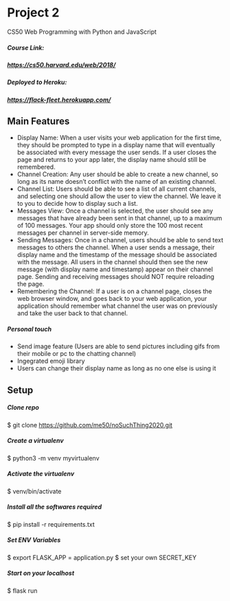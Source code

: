 # Project 2

CS50 Web Programming with Python and JavaScript

##### Course Link:
##### https://cs50.harvard.edu/web/2018/

##### Deployed to Heroku:
##### https://flack-fleet.herokuapp.com/

## Main Features
* Display Name: When a user visits your web application for the first time, they should be prompted to type in a display name that will eventually be associated with every message the user sends. If a user closes the page and returns to your app later, the display name should still be remembered.
* Channel Creation: Any user should be able to create a new channel, so long as its name doesn’t conflict with the name of an existing channel.
* Channel List: Users should be able to see a list of all current channels, and selecting one should allow the user to view the channel. We leave it to you to decide how to display such a list.
* Messages View: Once a channel is selected, the user should see any messages that have already been sent in that channel, up to a maximum of 100 messages. Your app should only store the 100 most recent messages per channel in server-side memory.
* Sending Messages: Once in a channel, users should be able to send text messages to others the channel. When a user sends a message, their display name and the timestamp of the message should be associated with the message. All users in the channel should then see the new message (with display name and timestamp) appear on their channel page. Sending and receiving messages should NOT require reloading the page.
* Remembering the Channel: If a user is on a channel page, closes the web browser window, and goes back to your web application, your application should remember what channel the user was on previously and take the user back to that channel.

##### Personal touch
* Send image feature (Users are able to send pictures including gifs from their mobile or pc to the chatting channel)
* Ingegrated emoji library
* Users can change their display name as long as no one else is using it

## Setup 

##### Clone repo
$ git clone https://github.com/me50/noSuchThing2020.git

##### Create a virtualenv 
$ python3 -m venv myvirtualenv

##### Activate the virtualenv
$ venv/bin/activate

##### Install all the softwares required
$ pip install -r requirements.txt

#####  Set ENV Variables
$ export FLASK_APP = application.py
$ set your own SECRET_KEY 

##### Start on your localhost
$ flask run
